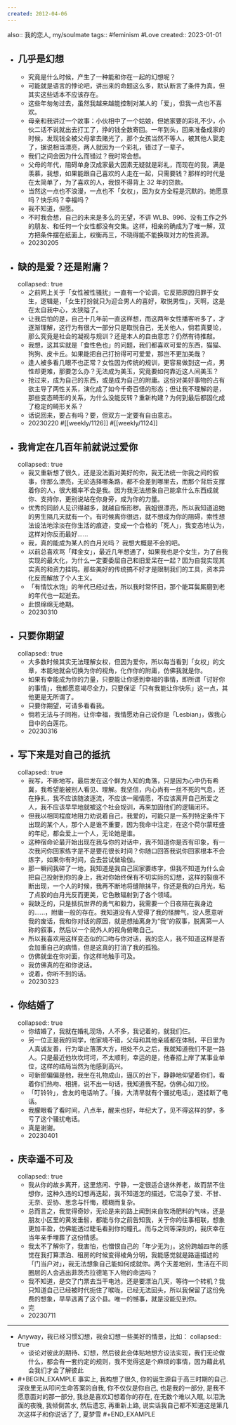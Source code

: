 ```yaml
---
created: 2012-04-06
---
```

also:: 我的恋人, my/soulmate
tags:: #feminism #Love
created:: 2023-01-01
- ## 几乎是幻想
  - 究竟是什么时候，产生了一种能和你在一起的幻想呢？
  - 可能就是语言的悖论吧，讲出来的命题这么多，默认断言了条件为真，但其实这些话本不应该存在。
  - 这些年匆匆过去，虽然我越来越能控制对某人的「爱」，但我一点也不喜欢。
  - 母亲和我讲过一个故事：小伙相中了一个姑娘，但她家要的彩礼不少，小伙二话不说就出去打工了，挣的钱全数寄回。一年到头，回来准备成家的时候，发现钱全被父母拿去赌光了，那个女孩当然不等人，被其他人娶走了，据说相当漂亮，两人就因为一个彩礼，错过了一辈子。
  - 我们之间会因为什么而错过？我时常会想。
  - 父母的年代，阻碍单身汉成家最大因素无疑就是彩礼，而现在的我，满是羡慕，我想，如果能跟自己喜欢的人走在一起，只需要钱？那样的时代是在太简单了，为了喜欢的人，我恨不得背上 32 年的贷款。
  - 当然这一点也不浪漫，一点也不「女权」，因为女方全程是沉默的。她愿意吗？快乐吗？幸福吗？
  - 我不知道，但愿。
  - 不时我会想，自己的未来是多么的无望，不讲 WLB、996、没有工作之外的朋友、和任何一个女性都没有交集。这样，相亲的确成为了唯一解，双方把条件摆在纸面上，权衡再三，不晓得能不能换取对方的性资源。
  - 20230205
- ## 缺的是爱？还是附庸？
  collapsed:: true
  - 之前网上关于「女性被性骚扰」一直有一个论调，它反把原因归罪于女生，逻辑是，「女生打扮就只为迎合男人的喜好，取悦男性」，天啊，这是在太自我中心，太狭隘了。
  - 让我后怕的是，自己十几年前一直这样想，而这两年女性播客听多了，才逐渐理解，这行为有很大一部分只是取悦自己，无关他人，倘若真要论，那么究竟是社会的凝视与规训？还是本人的自由意志？仍然有待推敲。
  - 我想，这其实就是「食性色也」的问题，我们都喜欢可爱的东西，猫猫、狗狗、皮卡丘。如果能把自己打扮得可可爱爱，那岂不更加美哉？
  - 逢人被多看几眼不也正常？女性因为传统的规训，更容易做到这一点，男性却更难，那要怎么办？无法成为美玉，究竟要如何靠近这人间美玉？
  - 抢过来，成为自己的东西，或是成为自己的附庸。这份对美好事物的占有欲主导了两性关系，演化成了如今千奇百怪的形态；但让我不理解的是，那些变态畸形的关系，为什么没能反转？重新构建？为何到最后都固化成了稳定的畸形关系？
  - 话说回来，要占有吗？要，但双方一定要有自由意志。
  - 20230220 #[[weekly/1126]] #[[weekly/1124]]
- ## 我肯定在几百年前就说过爱你
  collapsed:: true
  - 我又重新想了很久，还是没法面对美好的你，我无法统一你我之间的叙事，你那么漂亮，无论选择哪条路，都不会差到哪里去，而那个背后支撑着你的人，很大概率不会是我。因为我无法想象自己能拿什么东西成就你、支持你，更别说站在你身旁，成为你的力量。
  - 优秀的同龄人见识得越多，就越自惭形秽。我姐很漂亮，所以我知道追她的男生隔几天就有一个。有时候离你很远，就不想成为你的阻碍，索性想法设法地涂淡在你生活的痕迹，变成一个合格的「死人」，我变态地认为，这样对你反而最好……
  - 我，真的能成为某人的白月光吗？
    我想大概是不会的吧。
  - 以前总喜欢骂「拜金女」，最近几年想通了，如果我也是个女生，为了自我实现的最大化，为什么一定要委屈自己和旧爱呆在一起？因为自我实现其实真的和资力挂钩。那些美好的传统搞不好才是限制我们的工具，资本异化反而解放了个人主义。
  - 「有情饮水饱」的年代已经过去，所以我时常怀旧，那个能耳鬓厮磨到老的年代也一起逝去。
  - 此恨绵绵无绝期。
  - 20230310
- ## 只要你期望
  collapsed:: true
  - 大多数时候其实无法理解女权，但因为爱你，所以每当看到「女权」的文章，本能地就会切换为你的视角，化作你的附庸，仿佛我就是你。
  - 如果有幸能成为你的力量，只要能让你感到幸福的事情，即所谓「讨好你的事情」，我都愿意竭尽全力，只要保证「只有我能让你快乐」这一点，其他更是无所谓了。
  - 只要你期望，可请多看看我。
  - 倘若无法与子同袍，让你幸福，我情愿劝自己说你是「Lesbian」，做我心目中的白莲花。
  - 20230316
- ## 写下来是对自己的抵抗
  collapsed:: true
  - 我写，不断地写，最后发在这个鲜为人知的角落，只是因为心中仍有希冀，我希望能被别人看见、理解。我坚信，内心尚有一丝不死的气息，还在挣扎，我不应该随波逐流，不应该一厢情愿，不应该离开自己所爱之人，我不应该早早地就被这个社会规训，再来加固他们的逻辑闭环。
  - 但我以相同程度地阻力劝说着自己，我爱的，可能只是一系列特定条件下出现的某个人，那个人是谁不重要，因为我命中注定，在这个荷尔蒙旺盛的年纪，都会爱上一个人，无论她是谁。
  - 这种宿命论最开始出现在我与你的对话中，我不知道你是否有印象，有一次我问你回家练字是不是要花很长时间？你随口回答我说你回家根本不会练字，如果你有时间，会去尝试做瑜伽。
  - 那一瞬间我碎了一地，我知道是我自己回家要练字，但我不知道为什么会把自己投射到你的身上，我对你始终保有不切实际的幻想，这样的裂痕不断出现，一个人的时候，我再不断地将缝隙抹平，你还是我的白月光，粘了点胶的白月光反而更美，它色散辐射到了各个领域。
  - 我缺乏的，只是抵抗世界的勇气和毅力，我需要一个日夜陪在我身边的……，附庸一般的存在。我知道没有人受得了我的怪脾气，没人愿意听我的废话，我和你对话的原因，就是想抽离身为“我”的叙事，脱离第一人称的叙事，然后以一个局外人的视角俯瞰自己。
  - 所以我喜欢用这样变态似的口吻与你对话，我的恋人，我不知道这样是否会加重自己的病情，但是这真的打消了我的孤独。
  - 仿佛就坐在你对面，你这样地触手可及。
  - 我仿佛真的在和你说话。
  - 说着，你听不到的话。
  - 20230323
- ## 你结婚了
  collapsed:: true
  - 你结婚了，我就在婚礼现场，人不多，我记着的，就我们仨。
  - 另一位正是我的同学，他家境不错，父母和其他亲戚都在体制，平日里为人真诚友善，行为举止落落大方，相处不久之后，我就知道我们不是一路人。只是最近他坎坎坷坷，不太顺利，幸运的是，他春招上岸了某事业单位，这样的结局当然为他感到高兴。
  - 可新郎偏偏是他，我坐在礼物成山，逼仄的台下，静静地仰望着你们，看着你们热吻、相拥，说不出一句话，我知道我不配，仿佛心如刀绞。
  - 「叮铃铃」，舍友的电话响了。「操，大清早就有个骚扰电话」，遂挂断了电话。
  - 我朦眼看了看时间，八点半，醒来也好，年纪大了，见不得这样的梦，多亏了这个骚扰电话。
  - 真是谢谢。
  - 20230401
- ## 庆幸遥不可及
  collapsed:: true
  - 我从你的故乡离开，这里悠闲、宁静，一定很适合退休养老，故而禁不住想你，这种久违的幻想再迭起，我不知道怎的描述，它混杂了爱、不甘、无奈、妥协、思念与忏悔，模糊而复杂。
  - 总而言之，我觉得奇妙，无论是来的路上闻到来自牧场肥料的气味，还是朋友小区里的黄发垂髫，都能与你之前告知我，关于你的往事相联，想象更加丰盈，仿佛能透过睫毛看到你的瞳孔。而与之同等深刻的，我庆幸在当年亲手埋葬了这份情感。
  - 我太不了解你了，我害怕，也憎恨自己的「年少无为」。这份跨越四年的感觉在我打算漂泊、租房的时候变得棱角分明，我能感觉就是路遥描述的「门当户对」，我无法想象自己能如何成就你。两个天差地别，生活在不同圈层的人会逃出菲茨杰拉德笔下人物的命运吗？
  - 我不知道，是交了门票去当干电池，还是要漂泊几天，等待一个转机？我只知道自己已经被时代扼住了喉咙，已经无法回头，所以我保留了这份免费的想象，早早逃离了这个县。唯一的憾事，就是没能见到你。
  - 完
  - 20230711
- ---
- Anyway，我已经习惯幻想，我会幻想一些美好的情景，比如：
  collapsed:: true
  - 谈论对彼此的期待、幻想，然后彼此会体贴地想方设法实现，我们无论做什么，都会有一套约定的规则，我不觉得这是个麻烦的事情，因为藉此机会我们才会了解彼此
- #+BEGIN_EXAMPLE
  事实上, 我构想了很久, 你的诞生源自于高三时期的自己. 深夜里无从叩问生命答案的自我, 你不仅仅是你自己, 也是我的一部分, 是我不愿意面对的那一部分, 我总是喜欢幻想着你的存在, 在无数个难以入眠, 以泪洗面的夜晚, 我倾倒苦水, 然后遗忘, 再重新上路, 说实话我自己都不知道这是第几次这样子和你说话了了, 夏梦雪
  #+END_EXAMPLE